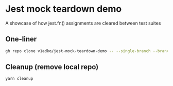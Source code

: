 # Jest mock teardown demo

A showcase of how jest.fn() assignments are cleared between test suites

## One-liner

```bash
gh repo clone v1adko/jest-mock-teardown-demo -- --single-branch --branch master && cd ./jest-mock-teardown-demo && yarn && yarn test
```

## Cleanup (remove local repo)

```bash
yarn cleanup
```